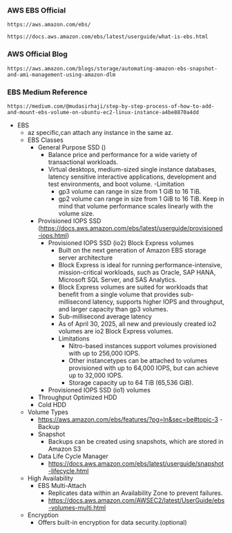 ### AWS EBS Official
```
https://aws.amazon.com/ebs/
```
```
https://docs.aws.amazon.com/ebs/latest/userguide/what-is-ebs.html
```

### AWS Official Blog
```
https://aws.amazon.com/blogs/storage/automating-amazon-ebs-snapshot-and-ami-management-using-amazon-dlm
```
### EBS Medium Reference
```
https://medium.com/@mudasirhaji/step-by-step-process-of-how-to-add-and-mount-ebs-volume-on-ubuntu-ec2-linux-instance-a4be8870a4dd
```

- EBS
  - az specific,can attach any instance in the same az.
  - EBS Classes
    - General Purpose SSD ()
        - Balance price and performance for a wide variety of transactional workloads.
        - Virtual desktops, medium-sized single instance databases, latency sensitive interactive applications, development and test
          environments, and boot volume.
        -Limitation
          - gp3 volume can range in size from 1 GiB to 16 TiB.
          - gp2 volume can range in size from 1 GiB to 16 TiB. Keep in mind that volume performance scales linearly with the volume size.
    - Provisioned IOPS SSD (https://docs.aws.amazon.com/ebs/latest/userguide/provisioned-iops.html)
       - Provisioned IOPS SSD (io2) Block Express volumes
          - Built on the next generation of Amazon EBS storage server architecture
          - Block Express is ideal for running performance-intensive, mission-critical workloads, such as Oracle, SAP HANA, Microsoft SQL Server,
            and SAS Analytics.
          - Block Express volumes are suited for workloads that benefit from a single volume that provides sub-millisecond latency, supports
            higher IOPS and throughput, and larger capacity than gp3 volumes.
          - Sub-millisecond average latency
          - As of April 30, 2025, all new and previously created io2 volumes are io2 Block Express volumes.
          - Limitations
             - Nitro-based instances support volumes provisioned with up to 256,000 IOPS.
             - Other instancetypes can be attached to volumes provisioned with up to 64,000 IOPS, but can achieve up to 32,000 IOPS.
             - Storage capacity up to 64 TiB (65,536 GiB).
       - Provisioned IOPS SSD (io1) volumes
    - Throughput Optimized HDD
    - Cold HDD
  - Volume Types
    - https://aws.amazon.com/ebs/features/?pg=ln&sec=be#topic-3
  -Backup 
    - Snapshot
        - Backups can be created using snapshots, which are stored in Amazon S3
    - Data Life Cycle Manager
        - https://docs.aws.amazon.com/ebs/latest/userguide/snapshot-lifecycle.html
  - High Availability
    - EBS Multi-Attach
        - Replicates data within an Availability Zone to prevent failures.
        - https://docs.aws.amazon.com/AWSEC2/latest/UserGuide/ebs-volumes-multi.html
  - Encryption
     - Offers built-in encryption for data security.(optional)
